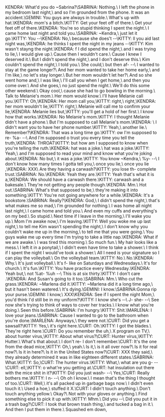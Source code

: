 KENDRA:	What'd you do ~Sabrina?\SABRINA:	Nothing.\	I left the phone in my bedroom last night,\	and so I'm grounded from the phone. It was an accident.\GEMINI:	You guys are always in trouble.\	What's up with hat.\KENDRA:	mom's a bitch.\\KITTY:	Get your feet off of there.\	Get your feet  off of there.\\KENDRA:	You're so stupid thinking I spent the night.\	I came home last night and told you.\SABRINA:	~Kendra,\	 just let it go.\KITTY:	You --\KENDRA:	No,\	because she does't --\KITTY:	ll you aid last night was,\KENDRA:	he thinks  I spent the night in my jeans --\KITTY:	Kim wasn't stayng the night.\KENDRA:	f I did spend the night,\	and I was trying to lie,\	I would give up.\	 Cause then I wouldn't care.\	Cause I knew I deserved it.\	But I didn't spend the night,\	and I don't deserve this.\	Kim couldn't spend the night,\	I told you.\	  She could,\	but then af- --\	I wanted to stay at the game longer?\	 And her mom wanted to take her home early,\	and I'm like,\	no let's stay longer.\	But her mom wouldn't let her?\	  And so she went home and,\	I was like,\	I'll call you when I get home,\	and then you come over.\	And she goes,\	  no just  spend the night.\	We'll  do this some other weekend.\	Okay cool,\	cause she had to go bowling in the morning.\	Talk to Melanie's mom.\	Her mom would know.\	I'll have Melanie call you.\KITTY:	Oh,\KENDRA:	Her mom call you,\KITTY:	right,\	right,\KENDRA:	her mom wouldn't lie,\KITTY:	right,\	Melanie will call me to confirm your lie,\KENDRA:	 Melanie lies but,\KITTY:	you'll get a hold of her first.\	I know how that works.\KENDRA:	No Melanie's mom.\KITTY:	I thought Melanie didn't have a phone.\	But I'm supposed to call Melanie's mom.\KENDRA:	\	I didn't want you to have her phone number.\KITTY:	Yeah,\	another lie.\	Remember?\KENDRA:	 That was a long time go.\KITTY:	ow I'm supposed to re- %a- --\	 And I'm supposed o trust  you every time you tell the truth,\KENDRA:	THROAT\KITTY:	but how am I supposed to know when you're telling the ruth.\KENDRA:	hat was a joke.\	hat was a joke.\KITTY:	Yeah,\	and I'm supposed to read your mind and know what you're joking about.\KENDRA:	 No but,\	it was a joke.\KITTY:	You know ~Kendra,\	%y- --\	I don't know how many times I gotta tell you,\	once you lie,\	once you lie ,\KENDRA:	XXX\	  Are they having a carwash?\KITTY:	you lose th-  complete trust.\SABRINA:	No.\KENDRA:	Yeah they are.\KITTY:	 Yeah that's what it is a,\KENDRA:	We should have a carwash there.\KITTY:	 carwash and a bakesale.\	They're not getting any people though.\KENDRA:	Mm.\	Hot out.\SABRINA:	What's that supposed to be,\	they're making it into something.\KITTY:	 You're not going anywhere for a while.\KENDRA:	It's a bookstore.\SABRINA:	Really?\KENDRA:	God,\	I didn't spend the night,\	that's what makes me so mad,\	I'm grounded for nothing.\	I was home all night last night,\	I came home and told you.\	 And even my cuffs and everything's on my bed.\	So stupid.\	Next time if I leave in the morning,\	I'll wake you up.\	 Mom I'm  awake now,\	I'm leaving.\KITTY:	Well you woke me up last night,\	to tell me Kim wasn't spending the night,\	I don't know why you couldn't wake me up in the morning,\	to tell me that you were going.\	You guys wake me up every time I'm trying to take a little nap.\KENDRA:	What if we are awake.\	 I was tired this morning.\	So much fun.\	 My hair looks like a mess.\	I left it in a ponytail,\	I didn't even have time to take a shower.\	I think if I spent the night I would've took a shower.\	All I need is your signature so I can  play the volleyball.\	On the volleyball team.\KITTY:	No.\	 No.\KENDRA:	 Why.\    It's just volleyball.\	It's f- like  on Saturdays and Wednesdays.\	It's for church.\	It's fun.\KITTY:	You have practice every Wednesday.\KENDRA:	Yeah but,\	 not %at- %uh --\	This is at six thirty.\KITTY:	I don't care .\KENDRA:	And Susan's going to it too.\SABRINA:	Mm.\	Who cut the grass.\KENDRA:	~Marlena did it.\KITTY:	~Marlena did it a long time ago,\	but it hasn't been watered.\	It's  dying.\\GEMINI:	I know.\SABRINA:Gonna rip your purse.\GEMINI:	I know,\	XXX\KENDRA:	See if I spent the night Mom,\	you'd think I'd still be in my uniform?\KITTY:	I know she's --\	J- she- --\	See now she's trying to think of ways to cover her tracks.\	I know what you're doing.\	Seen this before.\SABRINA:	 I'm hungry.\KITTY:	Shit.\\MARLENA: I  love your jeans.\SABRINA: Cause I wanted to go to the bathroom when you're done.\MARLENA:	Anyways,\	they were not.\CURT:	 Did you get a sawsall?\KITTY:	 Yes,\	it's right here.\CURT:	 Oh.\KITTY:	I got the blades.\	They're right here.\CURT:	Do you remember the uh,\	X program on TV,\	 about hunter virus,\KITTY:	About what virus?\CURT:	 Hunter virus,\KITTY:	Hutter.\	What's that about.\	I don't re- I don't remember.\CURT:	It's the one from the dead mice,\KITTY:	Oh,\	yeah.\	Is it,\	is it all over now?\	Is it for real now?\	Is it in here?\	Is it in the United States now?\CURT:	XXX they said,\	 they already determined it was in like eighteen different states.\SABRINA:	 What.\KITTY:	 So,\CURT:	The hunter virus.\KITTY:	What,\	what are you g- --\CURT:	ell,\KITTY:	o what're you getting at.\CURT:	hat insulation out there with the mice shit in it?\KITTY:	Did you just wash- --\	Yes,\CURT:	Really bothers me.\KITTY:	 I n- --\	Oh oh I know.\	I mean that's the thing I thought of too.\CURT:	Well,\	it's all packed up in garbage bags now.\	I didn't even touch it.\	Used a hoe,\	stuffed it X.\CURT:	I didn't touch anything.\	 Don't touch anything yellow.\	 Okay?\	 Not with your gloves or anything.\	Find something else to pick it up with.\KITTY:	Mhm.\	 Did you --\	Did you  put it in a trash bag?\CURT:	 I took that brown trash thing,\	and tucked a bag in it.\	 And then I put them in there.\	 Squashed em down,
